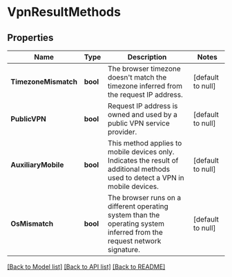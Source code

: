 # VpnResultMethods

## Properties
Name | Type | Description | Notes
------------ | ------------- | ------------- | -------------
**TimezoneMismatch** | **bool** | The browser timezone doesn't match the timezone inferred from the request IP address. | [default to null]
**PublicVPN** | **bool** | Request IP address is owned and used by a public VPN service provider. | [default to null]
**AuxiliaryMobile** | **bool** | This method applies to mobile devices only. Indicates the result of additional methods used to detect a VPN in mobile devices. | [default to null]
**OsMismatch** | **bool** | The browser runs on a different operating system than the operating system inferred from the  request network signature. | [default to null]

[[Back to Model list]](../README.md#documentation-for-models) [[Back to API list]](../README.md#documentation-for-api-endpoints) [[Back to README]](../README.md)

